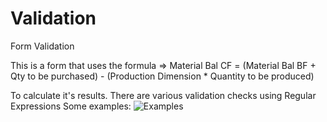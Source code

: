 # Validation
Form Validation

This is a form that uses the formula => Material Bal CF = (Material Bal BF + Qty to be purchased) - (Production Dimension * Quantity to be produced)

To calculate it's results. There are various validation checks using Regular Expressions
Some examples:
![Examples](https://user-images.githubusercontent.com/65359899/170440097-0ca9c05d-051e-4462-8a4b-572d676ac688.png)
